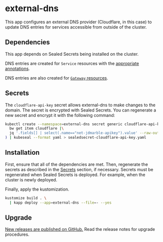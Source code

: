 # external-dns

This app configures an external DNS provider (Cloudflare, in this case)
to update DNS entries for services accessible from outside of the cluster.

## Dependencies

This app depends on Sealed Secrets being installed on the cluster.

DNS entries are created for `Service` resources with the
[appropriate annotations](https://kubernetes-sigs.github.io/external-dns/latest/docs/annotations/annotations/).

DNS entries are also created for [`Gateway` resources](https://kubernetes-sigs.github.io/external-dns/latest/docs/sources/gateway/).

## Secrets

The `cloudflare-api-key` secret allows external-dns to make changes to the domain.
The secret is encrypted with Sealed Secrets.
You can regenerate a new secret and encrypt it with the following command:

```sh
kubectl create --namespace=external-dns secret generic cloudflare-api-key --dry-run=client --output=json --from-literal=apiKey=$(\
  bw get item cloudflare |\
  jq '.fields[] | select(.name=="net-jdmarble-apikey").value' --raw-output\
) | kubeseal --format yaml > sealedsecret-cloudflare-api-key.yaml
```

## Installation

First, ensure that all of the dependencies are met.
Then, regenerate the secrets as described in the [Secrets](#secrets) section, if necessary.
Secrets must be regenerated when Sealed Secrets is deployed.
For example, when the cluster is newly deployed.

Finally, apply the kustomization.

```sh
kustomize build . \
  | kapp deploy --app=external-dns --file=- --yes
```

## Upgrade

[New releases are published on GitHub.](https://github.com/kubernetes-sigs/external-dns/releases)
Read the release notes for upgrade procedures.
